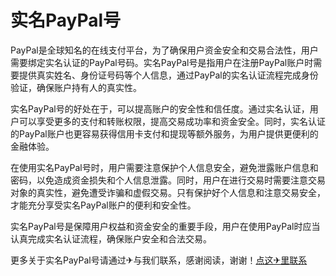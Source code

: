 # 实名PayPal号

PayPal是全球知名的在线支付平台，为了确保用户资金安全和交易合法性，用户需要绑定实名认证的PayPal号码。实名PayPal号是指用户在注册PayPal账户时需要提供真实姓名、身份证号码等个人信息，通过PayPal的实名认证流程完成身份验证，确保账户持有人的真实性。

实名PayPal号的好处在于，可以提高账户的安全性和信任度。通过实名认证，用户可以享受更多的支付和转账权限，提高交易成功率和资金安全。同时，实名认证的PayPal账户也更容易获得信用卡支付和提现等额外服务，为用户提供更便利的金融体验。

在使用实名PayPal号时，用户需要注意保护个人信息安全，避免泄露账户信息和密码，以免造成资金损失和个人信息泄露。同时，用户在进行交易时需要注意交易对象的真实性，避免遭受诈骗和虚假交易。只有保护好个人信息和注意交易安全，才能充分享受实名PayPal账户的便利和安全性。

实名PayPal号是保障用户权益和资金安全的重要手段，用户在使用PayPal时应当认真完成实名认证流程，确保账户安全和合法交易。

更多关于实名PayPal号请通过✈与我们联系，感谢阅读，谢谢！[点这✈里联系](https://b.k02.cc)